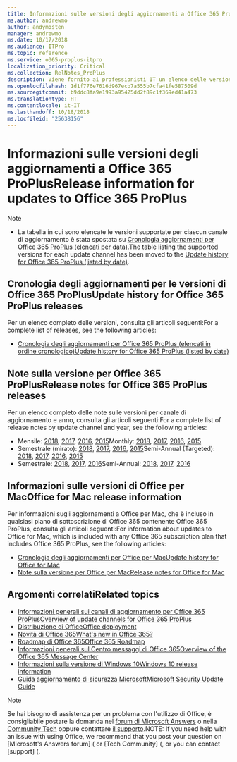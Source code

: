 ```yaml
---
title: Informazioni sulle versioni degli aggiornamenti a Office 365 ProPlus
ms.author: andrewmo
author: andymosten
manager: andrewmo
ms.date: 10/17/2018
ms.audience: ITPro
ms.topic: reference
ms.service: o365-proplus-itpro
localization_priority: Critical
ms.collection: RelNotes_ProPlus
description: Viene fornito ai professionisti IT un elenco delle versioni più recenti per Office 365 ProPlus per ciascun canale di aggiornamenti e collegamenti alle note sulle versioni e alla cronologia degli aggiornamenti
ms.openlocfilehash: 1d1f776e7616d967ecb7a555b7cfa41fe587509d
ms.sourcegitcommit: b9ddc8fa9e1993a95425dd2f89c1f369ed41a473
ms.translationtype: HT
ms.contentlocale: it-IT
ms.lasthandoff: 10/18/2018
ms.locfileid: "25638156"
---
```

# <a name="release-information-for-updates-to-office-365-proplus"></a><span data-ttu-id="f03db-103">Informazioni sulle versioni degli aggiornamenti a Office 365 ProPlus</span><span class="sxs-lookup"><span data-stu-id="f03db-103">Release information for updates to Office 365 ProPlus</span></span>

> [!NOTE]
> - <span data-ttu-id="f03db-104">La tabella in cui sono elencate le versioni supportate per ciascun canale di aggiornamento è stata spostata su [Cronologia aggiornamenti per Office 365 ProPlus (elencati per data)](update-history-office365-proplus-by-date.md).</span><span class="sxs-lookup"><span data-stu-id="f03db-104">The table listing the supported versions for each update channel has been moved to the [Update history for Office 365 ProPlus (listed by date)](update-history-office365-proplus-by-date.md).</span></span>



## <a name="update-history-for-office-365-proplus-releases"></a><span data-ttu-id="f03db-105">Cronologia degli aggiornamenti per le versioni di Office 365 ProPlus</span><span class="sxs-lookup"><span data-stu-id="f03db-105">Update history for Office 365 ProPlus releases</span></span>

<span data-ttu-id="f03db-106">Per un elenco completo delle versioni, consulta gli articoli seguenti:</span><span class="sxs-lookup"><span data-stu-id="f03db-106">For a complete list of releases, see the following articles:</span></span>
 - [<span data-ttu-id="f03db-107">Cronologia degli aggiornamenti per Office 365 ProPlus (elencati in ordine cronologico)</span><span class="sxs-lookup"><span data-stu-id="f03db-107">Update history for Office 365 ProPlus (listed by date)</span></span>](update-history-office365-proplus-by-date.md)

## <a name="release-notes-for-office-365-proplus-releases"></a><span data-ttu-id="f03db-108">Note sulla versione per Office 365 ProPlus</span><span class="sxs-lookup"><span data-stu-id="f03db-108">Release notes for Office 365 ProPlus releases</span></span>

<span data-ttu-id="f03db-109">Per un elenco completo delle note sulle versioni per canale di aggiornamento e anno, consulta gli articoli seguenti:</span><span class="sxs-lookup"><span data-stu-id="f03db-109">For a complete list of release notes by update channel and year, see the following articles:</span></span>
 - <span data-ttu-id="f03db-110">Mensile: [2018](monthly-channel-2018.md), [2017](monthly-channel-2017.md), [2016](monthly-channel-2016.md), [2015](monthly-channel-2015.md)</span><span class="sxs-lookup"><span data-stu-id="f03db-110">Monthly: [2018](monthly-channel-2018.md), [2017](monthly-channel-2017.md), [2016](monthly-channel-2016.md), [2015](monthly-channel-2015.md)</span></span>
 - <span data-ttu-id="f03db-111">Semestrale (mirato): [2018](semi-annual-channel-targeted-2018.md), [2017](semi-annual-channel-targeted-2017.md), [2016](semi-annual-channel-targeted-2016.md), [2015](semi-annual-channel-targeted-2015.md)</span><span class="sxs-lookup"><span data-stu-id="f03db-111">Semi-Annual (Targeted): [2018](semi-annual-channel-targeted-2018.md), [2017](semi-annual-channel-targeted-2017.md), [2016](semi-annual-channel-targeted-2016.md), [2015](semi-annual-channel-targeted-2015.md)</span></span>
 - <span data-ttu-id="f03db-112">Semestrale: [2018](semi-annual-channel-2018.md), [2017](semi-annual-channel-2017.md), [2016](semi-annual-channel-2016.md)</span><span class="sxs-lookup"><span data-stu-id="f03db-112">Semi-Annual: [2018](semi-annual-channel-2018.md), [2017](semi-annual-channel-2017.md), [2016](semi-annual-channel-2016.md)</span></span>

## <a name="office-for-mac-release-information"></a><span data-ttu-id="f03db-113">Informazioni sulle versioni di Office per Mac</span><span class="sxs-lookup"><span data-stu-id="f03db-113">Office for Mac release information</span></span>

<span data-ttu-id="f03db-114">Per informazioni sugli aggiornamenti a Office per Mac, che è incluso in qualsiasi piano di sottoscrizione di Office 365 contenente Office 365 ProPlus, consulta gli articoli seguenti:</span><span class="sxs-lookup"><span data-stu-id="f03db-114">For information about updates to Office for Mac, which is included with any Office 365 subscription plan that includes Office 365 ProPlus, see the following articles:</span></span>
 - [<span data-ttu-id="f03db-115">Cronologia degli aggiornamenti per Office per Mac</span><span class="sxs-lookup"><span data-stu-id="f03db-115">Update history for Office for Mac</span></span>](update-history-office-for-mac.md)
 - [<span data-ttu-id="f03db-116">Note sulla versione per Office per Mac</span><span class="sxs-lookup"><span data-stu-id="f03db-116">Release notes for Office for Mac</span></span>](release-notes-office-for-mac.md)


## <a name="related-topics"></a><span data-ttu-id="f03db-117">Argomenti correlati</span><span class="sxs-lookup"><span data-stu-id="f03db-117">Related topics</span></span>

- [<span data-ttu-id="f03db-118">Informazioni generali sui canali di aggiornamento per Office 365 ProPlus</span><span class="sxs-lookup"><span data-stu-id="f03db-118">Overview of update channels for Office 365 ProPlus</span></span>](https://docs.microsoft.com/DeployOffice/overview-of-update-channels-for-office-365-proplus)
- [<span data-ttu-id="f03db-119">Distribuzione di Office</span><span class="sxs-lookup"><span data-stu-id="f03db-119">Office deployment</span></span>](https://docs.microsoft.com/deployoffice/)
- [<span data-ttu-id="f03db-120">Novità di Office 365</span><span class="sxs-lookup"><span data-stu-id="f03db-120">What's new in Office 365?</span></span>](https://support.office.com/article/95c8d81d-08ba-42c1-914f-bca4603e1426)
- [<span data-ttu-id="f03db-121">Roadmap di Office 365</span><span class="sxs-lookup"><span data-stu-id="f03db-121">Office 365 Roadmap</span></span>](https://products.office.com/business/office-365-roadmap)
- [<span data-ttu-id="f03db-122">Informazioni generali sul Centro messaggi di Office 365</span><span class="sxs-lookup"><span data-stu-id="f03db-122">Overview of the Office 365 Message Center</span></span>](https://support.office.com/article/38fb3333-bfcc-4340-a37b-deda509c2093)
- [<span data-ttu-id="f03db-123">Informazioni sulla versione di Windows 10</span><span class="sxs-lookup"><span data-stu-id="f03db-123">Windows 10 release information</span></span>](https://www.microsoft.com/itpro/windows-10/release-information)
- [<span data-ttu-id="f03db-124">Guida aggiornamento di sicurezza Microsoft</span><span class="sxs-lookup"><span data-stu-id="f03db-124">Microsoft Security Update Guide</span></span>](https://portal.msrc.microsoft.com/)

> [!NOTE]
> <span data-ttu-id="f03db-125">Se hai bisogno di assistenza per un problema con l'utilizzo di Office, è consigliabile postare la domanda nel [forum di Microsoft Answers](https://answers.microsoft.com/) o nella [Community Tech](https://techcommunity.microsoft.com/) oppure contattare [il supporto](https://support.microsoft.com/contactus).</span><span class="sxs-lookup"><span data-stu-id="f03db-125">NOTE: If you need help with an issue with using Office, we recommend that you post your question on [Microsoft's Answers forum] ([](https://answers.microsoft.com/) or [Tech Community] ([](https://techcommunity.microsoft.com/), or you can contact [support] ([](https://support.microsoft.com/contactus).</span></span>
